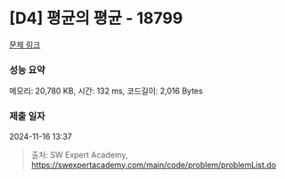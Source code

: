 # [D4] 평균의 평균 - 18799 

[문제 링크](https://swexpertacademy.com/main/code/problem/problemDetail.do?contestProbId=AYqmDqj6Uu8DFAQI) 

### 성능 요약

메모리: 20,780 KB, 시간: 132 ms, 코드길이: 2,016 Bytes

### 제출 일자

2024-11-16 13:37



> 출처: SW Expert Academy, https://swexpertacademy.com/main/code/problem/problemList.do